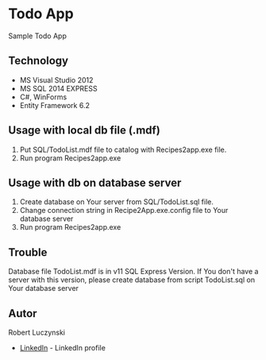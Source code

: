 # Todo App
Sample Todo App

## Technology
* MS Visual Studio 2012
* MS SQL 2014 EXPRESS
* C#, WinForms
* Entity Framework 6.2

## Usage with local db file (.mdf)
1. Put SQL/TodoList.mdf file to catalog with Recipes2app.exe file.
2. Run program Recipes2app.exe

## Usage with db on database server
1. Create database on Your server from SQL/TodoList.sql file.
2. Change connection string in Recipe2App.exe.config file to Your database server
3. Run program Recipes2app.exe

## Trouble
Database file TodoList.mdf is in v11 SQL Express Version. If You don't have a server with this version, please create database from script TodoList.sql on Your database server

## Autor
Robert Luczynski
* [LinkedIn](https://www.linkedin.com/in/robertluczynski/) - LinkedIn profile

